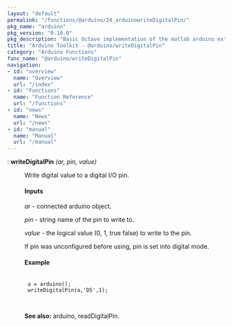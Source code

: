 ```yaml
---
layout: "default"
permalink: "/functions/@arduino/24_arduinowriteDigitalPin/"
pkg_name: "arduino"
pkg_version: "0.10.0"
pkg_description: "Basic Octave implementation of the matlab arduino extension,  allowing communication to a programmed arduino board to control its  hardware."
title: "Arduino Toolkit - @arduino/writeDigitalPin"
category: "Arduino Functions"
func_name: "@arduino/writeDigitalPin"
navigation:
- id: "overview"
  name: "Overview"
  url: "/index"
- id: "Functions"
  name: "Function Reference"
  url: "/functions"
- id: "news"
  name: "News"
  url: "/news"
- id: "manual"
  name: "Manual"
  url: "/manual"
---
```

<dl class="def">
<dt id="index-writeDigitalPin"><span class="category">: </span><span><em></em> <strong>writeDigitalPin</strong> <em>(<var>ar</var>, <var>pin</var>, <var>value</var>)</em><a href='#index-writeDigitalPin' class='copiable-anchor'></a></span></dt>
<dd><p>Write digital value to a digital I/O pin.
</p>
<span id="Inputs"></span><h4 class="subsubheading">Inputs</h4>
<p><var>ar</var> - connected arduino object.
</p>
<p><var>pin</var> - string name of the pin to write to.
</p>
<p><var>value</var> - the logical value (0, 1, true false) to write to the pin.
</p>
<p>If pin was unconfigured before using, pin is set into digital mode.
</p>
<span id="Example"></span><h4 class="subsubheading">Example</h4>
<div class="example">
<pre class="example"> <code>
 a = arduino();
 writeDigitalPin(a,'D5',1);
 </code>
 </pre></div>


<p><strong>See also:</strong> arduino, readDigitalPin.
</p>
</dd></dl>